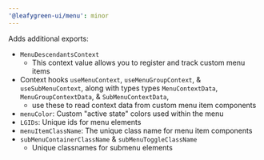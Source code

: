 ```yaml
---
'@leafygreen-ui/menu': minor
---
```


Adds additional exports:
- `MenuDescendantsContext`
  - This context value allows you to register and track custom menu items
- Context hooks `useMenuContext`, `useMenuGroupContext`, & `useSubMenuContext`, along with types types `MenuContextData`, `MenuGroupContextData`, & `SubMenuContextData`,
  - use these to read context data from custom menu item components
- `menuColor`: Custom "active state" colors used within the menu
- `LGIDs`: Unique ids for menu elements
- `menuItemClassName`: The unique class name for menu item components
- `subMenuContainerClassName` & `subMenuToggleClassName`
  - Unique classnames for submenu elements